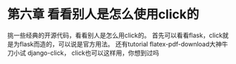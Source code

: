 # 第六章 看看别人是怎么使用click的 

挑一些经典的开源代码，看看别人是怎么用click的。
首先可以看看flask，click就是为flask而造的，可以说是官方用法。
还有tutorial
flatex-pdf-download大神牛刀小试
django-click，
click也可以这样用，你想到过吗



